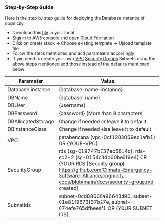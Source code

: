 ### Step-by-Step Guide

Here is the step by step guide for deploying the Database instance of cognicity

- Download this [file](https://github.com/Climate-Emergency-Software-Alliance/cognicity-docs/blob/main/templates/rds.yml) in your local 
- Sign in to AWS console and open [Cloud  Formation](https://ap-southeast-1.console.aws.amazon.com/cloudformation/home?region=ap-southeast-1#/stacks?filteringText=&filteringStatus=active&viewNested=true) 
- Click on create stack -> Choose existing template -> Upload template file
- Follow the steps mentioned and add parameters accordingly
- If you need to create your own [VPC](https://github.com/Climate-Emergency-Software-Alliance/cognicity-docs/blob/main/templates/vpc.yml) [Security Groups](https://github.com/Climate-Emergency-Software-Alliance/cognicity-docs/blob/main/docs/security-group.md) Subnets using the above steps mentioned add those instead of the defaults mentioned below
  
| Parameter           | Value                                            |
|---------------------|--------------------------------------------------|
| Database instance   | {database-name-instance}                         |
| DBName              | {database-name}                                  |
| DBUser              | {username}                                       |
| DBPassword          | {password} (More than 8 characters)              |
| DBAllocatedStorage  | Change if needed or leave it to default          |
| DBInstanceClass     | Change if needed else leave it to default        |
| VPC                 | petabencana (vpc-0cf1288069ec1afb1) OR {YOUR-VPC}        |
| SecurityGroup       | rds (sg-019747b737ec5814c), rds-ec2-2 (sg-0154c3db60be6f9e4) OR {YOUR RDS [Security group] https://github.com/Climate-Emergency-Software-Alliance/cognicity-docs/blob/main/docs/security-group.md created} |
| SubnetIds           | subnet-0dd88600a96643d90, subnet-01e81f9673f37b27e, subnet-074efe765dfbeeaf1  OR {YOUR SUBNET IDS}|
